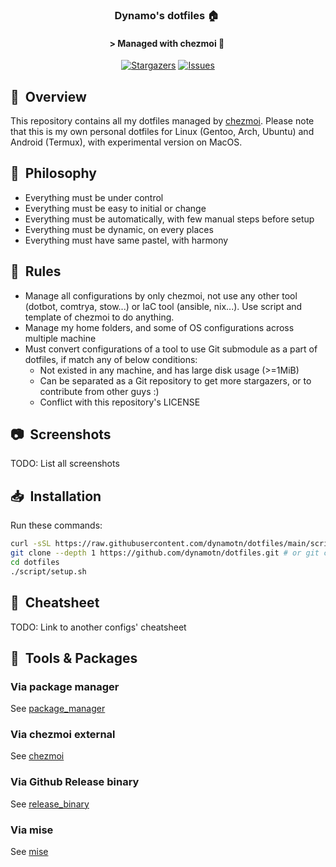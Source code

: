 <div align="center">

### Dynamo's dotfiles :house:&nbsp;

#### \> Managed with chezmoi :robot:&nbsp;
</div>

<p align="center">
	<a href="https://github.com/dynamotn/dotfiles/stargazers">
		<img alt="Stargazers" src="https://img.shields.io/github/stars/dynamotn/dotfiles?style=for-the-badge&logo=starship&color=C9CBFF&logoColor=D9E0EE&labelColor=302D41"></a>
	<a href="https://github.com/dynamotn/dotfiles/issues">
		<img alt="Issues" src="https://img.shields.io/github/issues/dynamotn/dotfiles?style=for-the-badge&logo=gitbook&color=B5E8E0&logoColor=D9E0EE&labelColor=302D41"></a>
</p>

## :book:&nbsp; Overview

This repository contains all my dotfiles managed by [chezmoi](https://github.com/twpayne/chezmoi).
Please note that this is my own personal dotfiles for Linux (Gentoo, Arch, Ubuntu) and Android (Termux), with experimental version on MacOS.

## :brain:&nbsp; Philosophy

- Everything must be under control
- Everything must be easy to initial or change
- Everything must be automatically, with few manual steps before setup
- Everything must be dynamic, on every places
- Everything must have same pastel, with harmony

## :wrench:&nbsp; Rules

- Manage all configurations by only chezmoi, not use any other tool (dotbot, comtrya, stow...) or IaC tool (ansible, nix...). Use script and template of chezmoi to do anything.
- Manage my home folders, and some of OS configurations across multiple machine
- Must convert configurations of a tool to use Git submodule as a part of dotfiles, if match any of below conditions:
  - Not existed in any machine, and has large disk usage (>=1MiB)
  - Can be separated as a Git repository to get more stargazers, or to contribute from other guys :)
  - Conflict with this repository's LICENSE

## :camera:&nbsp; Screenshots
TODO: List all screenshots

## :inbox_tray:&nbsp; Installation
Run these commands:

```sh
curl -sSL https://raw.githubusercontent.com/dynamotn/dotfiles/main/scripts/prerequisite.sh | bash -
git clone --depth 1 https://github.com/dynamotn/dotfiles.git # or git clone https://gitlab.com/dynamo-config/dotfiles.git
cd dotfiles
./script/setup.sh
```

## :scroll:&nbsp; Cheatsheet
TODO: Link to another configs' cheatsheet

## :wrench:&nbsp; Tools & Packages

### Via package manager
See [package_manager](docs/tools/package_manager.md)
### Via chezmoi external
See [chezmoi](docs/tools/chezmoi.md)

### Via Github Release binary
See [release_binary](docs/tools/release_binary.md)

### Via mise

See [mise](docs/tools/mise.md)
